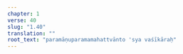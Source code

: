 ```yaml
---
chapter: 1
verse: 40
slug: "1.40"
translation: ""
root_text: "paramāṇuparamamahattvānto 'sya vaśīkāraḥ"
---
```


